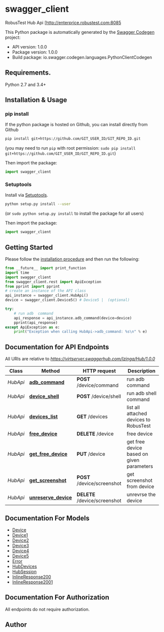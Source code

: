 # swagger_client
RobusTest Hub Api [http://enterprice.robustest.com:8085 

This Python package is automatically generated by the [Swagger Codegen](https://github.com/swagger-api/swagger-codegen) project:

- API version: 1.0.0
- Package version: 1.0.0
- Build package: io.swagger.codegen.languages.PythonClientCodegen

## Requirements.

Python 2.7 and 3.4+

## Installation & Usage
### pip install

If the python package is hosted on Github, you can install directly from Github

```sh
pip install git+https://github.com/GIT_USER_ID/GIT_REPO_ID.git
```
(you may need to run `pip` with root permission: `sudo pip install git+https://github.com/GIT_USER_ID/GIT_REPO_ID.git`)

Then import the package:
```python
import swagger_client 
```

### Setuptools

Install via [Setuptools](http://pypi.python.org/pypi/setuptools).

```sh
python setup.py install --user
```
(or `sudo python setup.py install` to install the package for all users)

Then import the package:
```python
import swagger_client
```

## Getting Started

Please follow the [installation procedure](#installation--usage) and then run the following:

```python
from __future__ import print_function
import time
import swagger_client
from swagger_client.rest import ApiException
from pprint import pprint
# create an instance of the API class
api_instance = swagger_client.HubApi()
device = swagger_client.Device5() # Device5 |  (optional)

try:
    # run adb  command
    api_response = api_instance.adb_command(device=device)
    pprint(api_response)
except ApiException as e:
    print("Exception when calling HubApi->adb_command: %s\n" % e)

```

## Documentation for API Endpoints

All URIs are relative to *https://virtserver.swaggerhub.com/Izinga/Hub/1.0.0*

Class | Method | HTTP request | Description
------------ | ------------- | ------------- | -------------
*HubApi* | [**adb_command**](docs/HubApi.md#adb_command) | **POST** /device/command | run adb  command
*HubApi* | [**device_shell**](docs/HubApi.md#device_shell) | **POST** /device/shell | run adb shell command
*HubApi* | [**devices_list**](docs/HubApi.md#devices_list) | **GET** /devices | list all attached devices to RobusTest
*HubApi* | [**free_device**](docs/HubApi.md#free_device) | **DELETE** /device | free device
*HubApi* | [**get_free_device**](docs/HubApi.md#get_free_device) | **PUT** /device | get free device based on given parameters
*HubApi* | [**get_screenshot**](docs/HubApi.md#get_screenshot) | **POST** /device/screenshot | get screenshot from device
*HubApi* | [**unreserve_device**](docs/HubApi.md#unreserve_device) | **DELETE** /device/screenshot | unrevrse the device


## Documentation For Models

 - [Device](docs/Device.md)
 - [Device1](docs/Device1.md)
 - [Device2](docs/Device2.md)
 - [Device3](docs/Device3.md)
 - [Device4](docs/Device4.md)
 - [Device5](docs/Device5.md)
 - [Error](docs/Error.md)
 - [HubDevices](docs/HubDevices.md)
 - [HubSession](docs/HubSession.md)
 - [InlineResponse200](docs/InlineResponse200.md)
 - [InlineResponse2001](docs/InlineResponse2001.md)


## Documentation For Authorization

 All endpoints do not require authorization.


## Author



